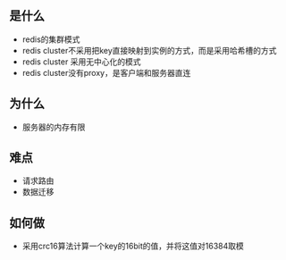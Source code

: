 ## 是什么
* redis的集群模式
* redis cluster不采用把key直接映射到实例的方式，而是采用哈希槽的方式
* redis cluster 采用无中心化的模式
* redis cluster没有proxy，是客户端和服务器直连



## 为什么
* 服务器的内存有限

## 难点
* 请求路由
* 数据迁移

## 如何做
* 采用crc16算法计算一个key的16bit的值，并将这值对16384取模